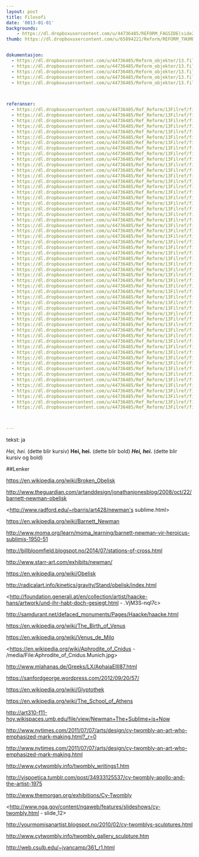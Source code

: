 ```yaml
---
layout: post
title: Filosofi
date: '0013-01-01'
backgrounds:
    - https://dl.dropboxusercontent.com/u/44736485/REFORM_FAGSIDE(side2)/13.Filosofi2m.jpg
thumb: https://dl.dropboxusercontent.com/u/65894221/Reform/REFORM_THUMBNAILS/13.Filosofi.jpg


dokumentasjon:
  - https://dl.dropboxusercontent.com/u/44736485/Reform_objekter/13.filo1.jpg
  - https://dl.dropboxusercontent.com/u/44736485/Reform_objekter/13.filo2.jpg
  - https://dl.dropboxusercontent.com/u/44736485/Reform_objekter/13.filo3.jpg
  - https://dl.dropboxusercontent.com/u/44736485/Reform_objekter/13.filo4.jpg
  - https://dl.dropboxusercontent.com/u/44736485/Reform_objekter/13.filo5.jpg
  


referanser:
  - https://dl.dropboxusercontent.com/u/44736485/Ref_Reform/13Filref/filref01.jpg
  - https://dl.dropboxusercontent.com/u/44736485/Ref_Reform/13Filref/filref01a.jpg
  - https://dl.dropboxusercontent.com/u/44736485/Ref_Reform/13Filref/filref02.jpg
  - https://dl.dropboxusercontent.com/u/44736485/Ref_Reform/13Filref/filref02b.jpg
  - https://dl.dropboxusercontent.com/u/44736485/Ref_Reform/13Filref/filref03.jpg
  - https://dl.dropboxusercontent.com/u/44736485/Ref_Reform/13Filref/filref04.jpg
  - https://dl.dropboxusercontent.com/u/44736485/Ref_Reform/13Filref/filref05.jpg
  - https://dl.dropboxusercontent.com/u/44736485/Ref_Reform/13Filref/filref05b.jpg
  - https://dl.dropboxusercontent.com/u/44736485/Ref_Reform/13Filref/filref05c.jpg
  - https://dl.dropboxusercontent.com/u/44736485/Ref_Reform/13Filref/filref05d.jpg
  - https://dl.dropboxusercontent.com/u/44736485/Ref_Reform/13Filref/filref05e.jpg
  - https://dl.dropboxusercontent.com/u/44736485/Ref_Reform/13Filref/filref05f.jpg
  - https://dl.dropboxusercontent.com/u/44736485/Ref_Reform/13Filref/filref06.jpg
  - https://dl.dropboxusercontent.com/u/44736485/Ref_Reform/13Filref/filref07.jpg
  - https://dl.dropboxusercontent.com/u/44736485/Ref_Reform/13Filref/filref08.jpg
  - https://dl.dropboxusercontent.com/u/44736485/Ref_Reform/13Filref/filref09.jpg
  - https://dl.dropboxusercontent.com/u/44736485/Ref_Reform/13Filref/filref10.jpg
  - https://dl.dropboxusercontent.com/u/44736485/Ref_Reform/13Filref/filref11.jpg
  - https://dl.dropboxusercontent.com/u/44736485/Ref_Reform/13Filref/filref12.jpg
  - https://dl.dropboxusercontent.com/u/44736485/Ref_Reform/13Filref/filref13.jpg
  - https://dl.dropboxusercontent.com/u/44736485/Ref_Reform/13Filref/filref14.jpg
  - https://dl.dropboxusercontent.com/u/44736485/Ref_Reform/13Filref/filref15.jpg
  - https://dl.dropboxusercontent.com/u/44736485/Ref_Reform/13Filref/filref16.jpg
  - https://dl.dropboxusercontent.com/u/44736485/Ref_Reform/13Filref/filref16b.jpg
  - https://dl.dropboxusercontent.com/u/44736485/Ref_Reform/13Filref/filref17.jpg
  - https://dl.dropboxusercontent.com/u/44736485/Ref_Reform/13Filref/filref18.jpg
  - https://dl.dropboxusercontent.com/u/44736485/Ref_Reform/13Filref/filref19.jpg
  - https://dl.dropboxusercontent.com/u/44736485/Ref_Reform/13Filref/filref20.jpg
  - https://dl.dropboxusercontent.com/u/44736485/Ref_Reform/13Filref/filref21.jpg
  - https://dl.dropboxusercontent.com/u/44736485/Ref_Reform/13Filref/filref22.jpg
  - https://dl.dropboxusercontent.com/u/44736485/Ref_Reform/13Filref/filref23.jpg
  - https://dl.dropboxusercontent.com/u/44736485/Ref_Reform/13Filref/filref24.jpg
  - https://dl.dropboxusercontent.com/u/44736485/Ref_Reform/13Filref/filref25.jpg
  - https://dl.dropboxusercontent.com/u/44736485/Ref_Reform/13Filref/filref26.jpg
  - https://dl.dropboxusercontent.com/u/44736485/Ref_Reform/13Filref/filref28.jpg
  - https://dl.dropboxusercontent.com/u/44736485/Ref_Reform/13Filref/filref28b.jpg
  - https://dl.dropboxusercontent.com/u/44736485/Ref_Reform/13Filref/filref29.jpg
  - https://dl.dropboxusercontent.com/u/44736485/Ref_Reform/13Filref/filref30.jpg
  - https://dl.dropboxusercontent.com/u/44736485/Ref_Reform/13Filref/filref31.jpg
  - https://dl.dropboxusercontent.com/u/44736485/Ref_Reform/13Filref/filref31b.jpg
  - https://dl.dropboxusercontent.com/u/44736485/Ref_Reform/13Filref/filref31c.jpg
  - https://dl.dropboxusercontent.com/u/44736485/Ref_Reform/13Filref/filref32.jpg
  - https://dl.dropboxusercontent.com/u/44736485/Ref_Reform/13Filref/filref33.jpg
  - https://dl.dropboxusercontent.com/u/44736485/Ref_Reform/13Filref/filref34.jpg
  - https://dl.dropboxusercontent.com/u/44736485/Ref_Reform/13Filref/filref35.jpg
  - https://dl.dropboxusercontent.com/u/44736485/Ref_Reform/13Filref/filref36.jpg
  - https://dl.dropboxusercontent.com/u/44736485/Ref_Reform/13Filref/filref37.jpg
  - https://dl.dropboxusercontent.com/u/44736485/Ref_Reform/13Filref/filref39.jpg
  - https://dl.dropboxusercontent.com/u/44736485/Ref_Reform/13Filref/filref40.jpg
  - https://dl.dropboxusercontent.com/u/44736485/Ref_Reform/13Filref/filref41.jpg
  - https://dl.dropboxusercontent.com/u/44736485/Ref_Reform/13Filref/filref42.jpg
  - https://dl.dropboxusercontent.com/u/44736485/Ref_Reform/13Filref/filref44.jpg
  - https://dl.dropboxusercontent.com/u/44736485/Ref_Reform/13Filref/filref45.jpg
  - https://dl.dropboxusercontent.com/u/44736485/Ref_Reform/13Filref/filref46.jpg
  - https://dl.dropboxusercontent.com/u/44736485/Ref_Reform/13Filref/filref47.jpg



---
```

tekst: ja

*Hei, hei.* (dette blir kursiv)
**Hei, hei.** (dette blir bold)
***Hei, hei.*** (dette blir kursiv og bold)

##Lenker

<https://en.wikipedia.org/wiki/Broken_Obelisk>

<http://www.theguardian.com/artanddesign/jonathanjonesblog/2008/oct/22/barnett-newman-obelisk>

<http://www.radford.edu/~rbarris/art428/newman's sublime.html>

<https://en.wikipedia.org/wiki/Barnett_Newman>

<http://www.moma.org/learn/moma_learning/barnett-newman-vir-heroicus-sublimis-1950-51>

<http://billbloomfield.blogspot.no/2014/07/stations-of-cross.html>

<http://www.starr-art.com/exhibits/newman/>

<https://en.wikipedia.org/wiki/Obelisk>

<http://radicalart.info/kinetics/gravity/Stand/obelisk/index.html>

<http://foundation.generali.at/en/collection/artist/haacke-hans/artwork/und-ihr-habt-doch-gesiegt.html - .VjM3S-nqI7c>

<http://samdurant.net/defaced_monuments/Pages/Haacke/haacke.html>

<https://en.wikipedia.org/wiki/The_Birth_of_Venus>

<https://en.wikipedia.org/wiki/Venus_de_Milo>

<https://en.wikipedia.org/wiki/Aphrodite_of_Cnidus - /media/File:Aphrodite_of_Cnidus.Munich.jpg>

<http://www.mlahanas.de/Greeks/LX/AphaiaEIII87.html>

<https://sanfordgeorge.wordpress.com/2012/09/20/57/>

<https://en.wikipedia.org/wiki/Glyptothek>

<https://en.wikipedia.org/wiki/The_School_of_Athens>

<http://art310-f11-hoy.wikispaces.umb.edu/file/view/Newman+The+Sublime+is+Now>

<http://www.nytimes.com/2011/07/07/arts/design/cy-twombly-an-art-who-emphasized-mark-making.html?_r=0>

<http://www.nytimes.com/2011/07/07/arts/design/cy-twombly-an-art-who-emphasized-mark-making.html>

<http://www.cytwombly.info/twombly_writings1.htm>

<http://vispoetica.tumblr.com/post/34933125537/cy-twombly-apollo-and-the-artist-1975>

<http://www.themorgan.org/exhibitions/Cy-Twombly>

<http://www.nga.gov/content/ngaweb/features/slideshows/cy-twombly.html - slide_12>

<http://yourmomisanartist.blogspot.no/2010/02/cy-twomblys-sculptures.html>

<http://www.cytwombly.info/twombly_gallery_sculpture.htm>

<http://web.csulb.edu/~jvancamp/361_r1.html>


